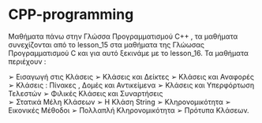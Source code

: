 # CPP-programming
Μαθήματα πάνω στην Γλώσσα Προγραμματισμού C++ , τα μαθήματα συνεχίζονται από το lesson_15 στα μαθήματα της Γλώωσας Προγραμματισμού C και για αυτό ξεκινάμε με το lesson_16. Τα μαθήματα περιέχουν :

➢ Εισαγωγή στις Κλάσεις
➢ Κλάσεις και Δείκτες 
➢ Κλάσεις και Αναφορές
➢ Κλάσεις : Πίνακες , Δομές και Αντικείμενα
➢ Κλάσεις και Υπερφόρτωση Τελεστών 
➢ Φιλικές Κλάσεις και Συναρτήσεις  
➢ Στατικά Μέλη Κλάσεων 
➢ Η Κλάση String 
➢ Κληρονομικότητα 
➢ Εικονικές Μέθοδοι 
➢ Πολλαπλή Κληρονομικότητα 
➢ Πρότυπα Κλάσεων. 
